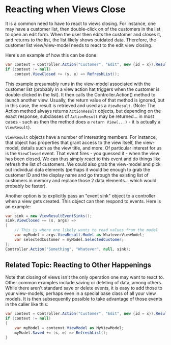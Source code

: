 # Reacting when Views Close

It is a common need to have to react to views closing. For instance, one may have a customer list, then double-click on of the customers in the list to open an edit form. When the user then edits the customer and closes it, and returns to the list, the list likely shows outdated data. Therefore, the customer list view/view-model needs to react to the edit view closing.

Here's an example of how this can be done:

```cs
var context = Controller.Action("Customer", "Edit", new {id = x}).Result as ViewResult;
if (context != null)
    context.ViewClosed += (s, e) => RefreshList();
```

This example presumably runs in the view-model associated with the customer list (probably in a view action hat triggers when the customer is double-clicked in the list). It then calls the Controller.Action() method to launch another view. Usually, the return value of that method is ignored, but in this case, the result is retrieved and used as a ```ViewResult```. (Note: The Action method always returns ```ActionResult``` objects, but depending on the exact response, subclasses of ```ActionResult``` may be returned... in most cases - such as then the method does a ```return View(...)``` - it is actually a ```ViewResult```).

```ViewResult``` objects have a number of interesting members. For instance, that object has properties that grant access to the view itself, the view-model, details such as the view title, and more. Of particular interest for us is the ```ViewClosed``` event. That event fires - you guessed it - when the view has been closed. We can thus simply react to this event and do things like refresh the list of customers. We could also grab the view-model and pick out individual data elements (perhaps it would be enough to grab the customer ID and the display name and go through the existing list of customers in memory and replace those 2 data elements... which would probably be faster).

Another option is to explicitly pass an "event sink" object to a controller when a view gets created. This object can then respond to events. Here is an example:

```cs
var sink = new ViewResultEventSinks();
sink.ViewClosed += (s, args) =>
{
    // This is where one likely wants to read values from the model
    var myModel = args.ViewResult.Model as WhateverViewModel;
    var selectedCustomer = myModel.SelectedCustomer;
};
Controller.Action("Something", "Whatever", null, sink);
```

## Related Topic: Reacting to Other Happenings

Note that closing of views isn't the only operation one may want to react to. Other common examples include saving or deleting of data, among others. While there aren't standard save or delete events, it is easy to add those to your view-models, perhaps even in a special base class of all your view models. It is then subsequently possible to take advantage of those events in the caller like this:

```cs
var context = Controller.Action("Customer", "Edit", new {id = x}).Result as ViewResult;
if (context != null)
{
    var myModel = contenxt.ViewModel as MyViewModel;
    myModel.Saved += (s, e) => RefreshList();
}
```

